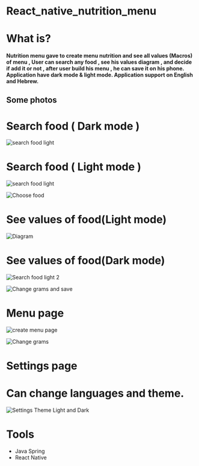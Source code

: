 # React_native_nutrition_menu

<h1>What is?</h1>
<h4>
Nutrition menu gave to create menu nutrition and see all values (Macros) of menu , 
User can search any food , see his values diagram , and decide if add it or not , after user build his menu ,
he can save it on his phone.
Application have dark mode & light mode.
Application support on English and Hebrew.
</h4>
<h2>Some photos</h2>

<h1>Search food ( Dark mode )</h1>

![search food light](https://user-images.githubusercontent.com/64857968/137195596-10db88a3-e5cb-4dfe-9b65-69061e67dbfd.png)
<h1>Search food ( Light mode )</h1>

![search food light](https://user-images.githubusercontent.com/64857968/137195879-70c891d2-3cfe-45cf-9683-6704a93ebb67.png)

![Choose food](https://user-images.githubusercontent.com/64857968/137195814-3c07726f-8cd8-4111-a712-785c718fec2c.gif)

<h1>See values of food(Light mode)</h1>

![Diagram](https://user-images.githubusercontent.com/64857968/137195479-b1c0db8d-345d-4148-a770-8d62d10a1275.png)

<h1>See values of food(Dark mode)</h1>
  
![Search food light 2](https://user-images.githubusercontent.com/64857968/137195493-e2142960-c621-4200-a3a7-64e011d23c24.png)

![Change grams and save](https://user-images.githubusercontent.com/64857968/137196036-c48241f7-96d7-474c-9f41-ff0a9b3d28d3.gif)

<h1>Menu page</h1>

![create menu page](https://user-images.githubusercontent.com/64857968/137195760-514d2a02-7129-4e76-9599-463704641099.png)

![Change grams](https://user-images.githubusercontent.com/64857968/137195462-75f7b9fb-da62-4956-b596-bf6630c71d60.gif)

  <h1>Settings page</h1>
<h1>Can change languages and theme.</h1>

![Settings Theme Light and Dark](https://user-images.githubusercontent.com/64857968/137196175-2156f29a-d5f8-4f7d-b5c4-669c81fc1323.gif)
  
<h1>Tools </h1>
<ul>
  <li>Java Spring</li>
  <li>React Native</li>
</ul>
